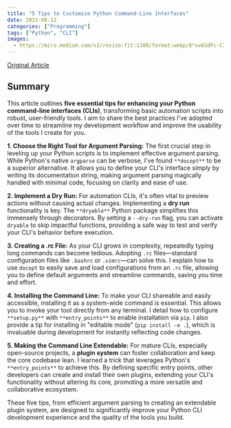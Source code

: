 ```yaml
---
title: "5 Tips to Customise Python Command-Line Interfaces"
date: 2021-08-12
categories: ["Programming"]
tags: ["Python", "CLI"]
images:
  - https://miro.medium.com/v2/resize:fit:1100/format:webp/0*xv6SdFc-C3wIBUXo
---
```


[Original Article](https://betterprogramming.pub/5-tips-to-customise-python-command-line-interfaces-691b0b39f610)

## Summary

This article outlines **five essential tips for enhancing your Python command-line interfaces (CLIs)**, transforming basic automation scripts into robust, user-friendly tools. I aim to share the best practices I've adopted over time to streamline my development workflow and improve the usability of the tools I create for you.

**1. Choose the Right Tool for Argument Parsing:**
The first crucial step in leveling up your Python scripts is to implement effective argument parsing. While Python's native `argparse` can be verbose, I've found `**docopt**` to be a superior alternative. It allows you to define your CLI's interface simply by writing its documentation string, making argument parsing magically handled with minimal code, focusing on clarity and ease of use.

**2. Implement a Dry Run:**
For automation CLIs, it's often vital to preview actions without causing actual changes. Implementing a **dry run** functionality is key. The `**dryable**` Python package simplifies this immensely through decorators. By setting a `--dry-run` flag, you can activate `dryable` to skip impactful functions, providing a safe way to test and verify your CLI's behavior before execution.

**3. Creating a .rc File:**
As your CLI grows in complexity, repeatedly typing long commands can become tedious. Adopting `.rc` files—standard configuration files like `.bashrc` or `.vimrc`—can solve this. I explain how to use `docopt` to easily save and load configurations from an `.rc` file, allowing you to define default arguments and streamline commands, saving you time and effort.

**4. Installing the Command Line:**
To make your CLI shareable and easily accessible, installing it as a system-wide command is essential. This allows you to invoke your tool directly from any terminal. I detail how to configure `**setup.py**` with `**entry_points**` to enable installation via `pip`. I also provide a tip for installing in "editable mode" (`pip install -e .`), which is invaluable during development for instantly reflecting code changes.

**5. Making the Command Line Extendable:**
For mature CLIs, especially open-source projects, a **plugin system** can foster collaboration and keep the core codebase lean. I learned a trick that leverages Python's `**entry_points**` to achieve this. By defining specific entry points, other developers can create and install their own plugins, extending your CLI's functionality without altering its core, promoting a more versatile and collaborative ecosystem.

These five tips, from efficient argument parsing to creating an extendable plugin system, are designed to significantly improve your Python CLI development experience and the quality of the tools you build.
